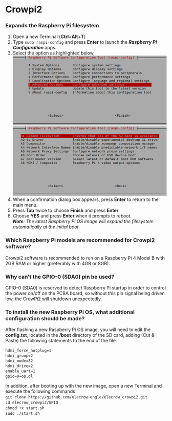 # Crowpi2 <br>

### Expands the Raspberry Pi filesystem <br>
1. Open a new Terminal (**Ctrl**+**Alt**+**T**) <br>
2. Type `sudo raspi-config` and press **Enter** to launch the _**Raspberry Pi Configuration**_ apps. <br>
3. Select the option as highlighted below, <br>
![Image text](https://github.com/Pearl-852/elecrow_crowpi2/blob/main/raspi-config--Main.png) <br>
![Image text](https://github.com/Pearl-852/elecrow_crowpi2/blob/main/raspi-config--Advanced_Options.png) <br>
4. When a confirmation dialog box appears, press **Enter** to return to the main menu. <br>
5. Press **Tab** twice to choose **Finish** and press **Enter**. <br>
6. Choose **YES** and press **Enter** when it prompts to reboot. <br>
_**Note**: The latest Raspberry Pi OS image will expand the filesystem automatically at the initial boot._ <br>

### Which Raspberry Pi models are recommended for Crowpi2 software? <br>
Crowpi2 software is recommended to run on a Raspberry Pi 4 Model B with 2GB RAM or higher (preferably with 4GB or 8GB). <br>

### Why can't the GPIO-0 (SDA0) pin be used? <br>
GPIO-0 (SDA0) is reserved to detect Raspberry Pi startup in order to control the power on/off on the PCBA board, so without this pin signal being driven low, the CrowPi2 will shutdown unexpectedly. <br>

### To install the new Raspberry Pi OS, what additional configuration should be made? <br>
After flashing a new Raspberry Pi OS image, you will need to edit the **config.txt**, located in the **/boot** directory of the SD card, adding (Cut & Paste) the following statements to the end of the file. <br>
```
hdmi_force_hotplug=1
hdmi_group=2
hdmi_mode=82
hdmi_drive=2
enable_uart=1
gpio=0=op,dl
```
In addition, after booting up with the new image, open a new Terminal and execute the following commands <br>
`git clone https://github.com/elecrow-engle/elecrow_crowpi2.git` <br>
`cd elecrow_crowpi2/GPIO` <br>
`chmod +x start.sh` <br>
`sudo ./start.sh` <br>

